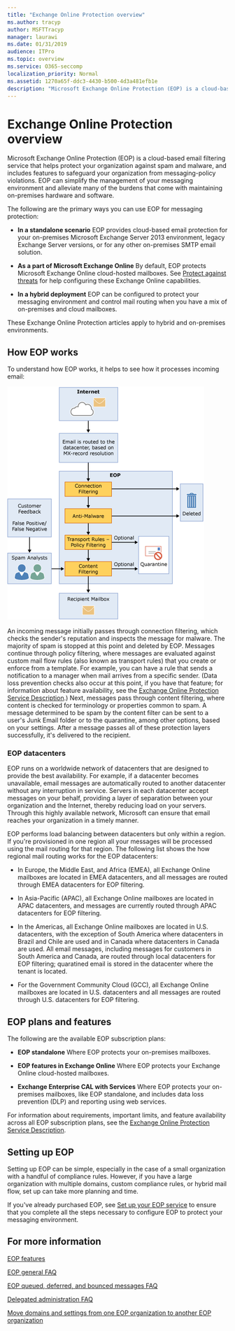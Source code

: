 ```yaml
---
title: "Exchange Online Protection overview"
ms.author: tracyp
author: MSFTTracyp
manager: laurawi
ms.date: 01/31/2019
audience: ITPro
ms.topic: overview
ms.service: O365-seccomp
localization_priority: Normal
ms.assetid: 1270a65f-ddc3-4430-b500-4d3a481efb1e
description: "Microsoft Exchange Online Protection (EOP) is a cloud-based email filtering service that helps protect your organization against spam and malware, and includes features to safeguard your organization from messaging-policy violations."
---
```


# Exchange Online Protection overview

Microsoft Exchange Online Protection (EOP) is a cloud-based email filtering service that helps protect your organization against spam and malware, and includes features to safeguard your organization from messaging-policy violations. EOP can simplify the management of your messaging environment and alleviate many of the burdens that come with maintaining on-premises hardware and software.
  
The following are the primary ways you can use EOP for messaging protection:
  
- **In a standalone scenario** EOP provides cloud-based email protection for your on-premises Microsoft Exchange Server 2013 environment, legacy Exchange Server versions, or for any other on-premises SMTP email solution. 
    
- **As a part of Microsoft Exchange Online** By default, EOP protects Microsoft Exchange Online cloud-hosted mailboxes. See [Protect against threats](../protect-against-threats.md) for help configuring these Exchange Online capabilities. 
    
- **In a hybrid deployment** EOP can be configured to protect your messaging environment and control mail routing when you have a mix of on-premises and cloud mailboxes. 

These Exchange Online Protection articles apply to hybrid and on-premises environments. 
    
## How EOP works

To understand how EOP works, it helps to see how it processes incoming email:
  
![EOP-email-processing](../media/EOP-email-processing.png)
  
An incoming message initially passes through connection filtering, which checks the sender's reputation and inspects the message for malware. The majority of spam is stopped at this point and deleted by EOP. Messages continue through policy filtering, where messages are evaluated against custom mail flow rules (also known as transport rules) that you create or enforce from a template. For example, you can have a rule that sends a notification to a manager when mail arrives from a specific sender. (Data loss prevention checks also occur at this point, if you have that feature; for information about feature availability, see the [Exchange Online Protection Service Description](https://go.microsoft.com/fwlink/p/?LinkId=320619).) Next, messages pass through content filtering, where content is checked for terminology or properties common to spam. A message determined to be spam by the content filter can be sent to a user's Junk Email folder or to the quarantine, among other options, based on your settings. After a message passes all of these protection layers successfully, it's delivered to the recipient.
  
### EOP datacenters

EOP runs on a worldwide network of datacenters that are designed to provide the best availability. For example, if a datacenter becomes unavailable, email messages are automatically routed to another datacenter without any interruption in service. Servers in each datacenter accept messages on your behalf, providing a layer of separation between your organization and the Internet, thereby reducing load on your servers. Through this highly available network, Microsoft can ensure that email reaches your organization in a timely manner. 
  
EOP performs load balancing between datacenters but only within a region. If you're provisioned in one region all your messages will be processed using the mail routing for that region. The following list shows the how regional mail routing works for the EOP datacenters:
  
    
- In Europe, the Middle East, and Africa (EMEA), all Exchange Online mailboxes are located in EMEA datacenters, and all messages are routed through EMEA datacenters for EOP filtering.
    
- In Asia-Pacific (APAC), all Exchange Online mailboxes are located in APAC datacenters, and messages are currently routed through APAC datacenters for EOP filtering.

- In the Americas, all Exchange Online mailboxes are located in U.S. datacenters, with the exception of South America where datacenters in Brazil and Chile are used and in Canada where datacenters in Canada are used. All email messages, including messages for customers in South America and Canada, are routed through local datacenters for EOP filtering; quaratined email is stored in the datacenter where the tenant is located.
    

    
- For the Government Community Cloud (GCC), all Exchange Online mailboxes are located in U.S. datacenters and all messages are routed through U.S. datacenters for EOP filtering.
    
## EOP plans and features

The following are the available EOP subscription plans:
  
- **EOP standalone** Where EOP protects your on-premises mailboxes. 
    
- **EOP features in Exchange Online** Where EOP protects your Exchange Online cloud-hosted mailboxes. 
    
- **Exchange Enterprise CAL with Services** Where EOP protects your on-premises mailboxes, like EOP standalone, and includes data loss prevention (DLP) and reporting using web services. 
    
For information about requirements, important limits, and feature availability across all EOP subscription plans, see the [Exchange Online Protection Service Description](https://go.microsoft.com/fwlink/p/?LinkId=320619).
  
## Setting up EOP

Setting up EOP can be simple, especially in the case of a small organization with a handful of compliance rules. However, if you have a large organization with multiple domains, custom compliance rules, or hybrid mail flow, set up can take more planning and time.
  
If you've already purchased EOP, see [Set up your EOP service](set-up-your-eop-service.md) to ensure that you complete all the steps necessary to configure EOP to protect your messaging environment. 
  
## For more information

[EOP features](eop-features.md)
  
[EOP general FAQ](eop-general-faq.md)
  
[EOP queued, deferred, and bounced messages FAQ](eop-queued-deferred-and-bounced-messages-faq.md)
  
[Delegated administration FAQ](delegated-administration-faq.md)
  
[Move domains and settings from one EOP organization to another EOP organization](move-domains-and-settings-from-one-eop-organization-to-another-eop-organization.md)
  

